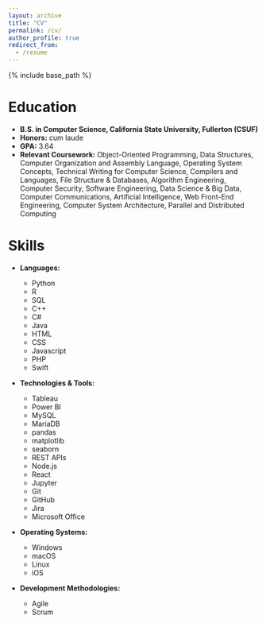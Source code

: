 ```yaml
---
layout: archive
title: "CV"
permalink: /cv/
author_profile: true
redirect_from:
  - /resume
---
```


{% include base_path %}

Education
======
* **B.S. in Computer Science, California State University, Fullerton (CSUF)**
* **Honors:** cum laude
* **GPA:** 3.64
* **Relevant Coursework:** Object-Oriented Programming, Data Structures, Computer Organization and Assembly
Language, Operating System Concepts, Technical Writing for Computer Science, Compilers and Languages, File
Structure & Databases, Algorithm Engineering, Computer Security, Software Engineering, Data Science & Big
Data, Computer Communications, Artificial Intelligence, Web Front-End Engineering, Computer System
Architecture, Parallel and Distributed Computing

Skills
======
* **Languages:**
  * Python
  * R
  * SQL
  * C++
  * C#
  * Java
  * HTML
  * CSS
  * Javascript
  * PHP
  * Swift

* **Technologies & Tools:**
  * Tableau
  * Power BI
  * MySQL
  * MariaDB
  * pandas
  * matplotlib
  * seaborn
  * REST APIs
  * Node.js
  * React
  * Jupyter
  * Git
  * GitHub
  * Jira
  * Microsoft Office

* **Operating Systems:**
  * Windows
  * macOS
  * Linux
  * iOS
* **Development Methodologies:**
  * Agile
  * Scrum
